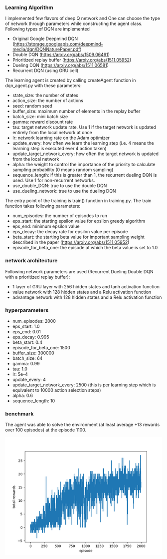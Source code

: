 ### Learning Algorithm
I implemented few flavors of deep Q network and One can choose the type of network through parameters while constructing the agent class. Following types of DQN are implemented
- Original Google Deepmind DQN (https://storage.googleapis.com/deepmind-media/dqn/DQNNaturePaper.pdf)
- Double DQN (https://arxiv.org/abs/1509.06461)
- Prioritized replay buffer (https://arxiv.org/abs/1511.05952)
- Dueling DQN (https://arxiv.org/abs/1511.06581)
- Recurrent DQN (using GRU cell)

The learning agent is created by calling createAgent function in dqn_agent.py with these parameters:
- state_size: the number of states
- action_size: the number of actions
- seed: random seed
- buffer_size: maximum number of elements in the replay buffer
- batch_size: mini batch size
- gamma: reward discount rate
- tau: target network update rate. Use 1 if the target network is updated entirely from the local network at once
- lr: network learning rate on the Adam optimizer
- update_every: how often we learn the learning step (i.e. 4 means the learning step is executed ever 4 action taken)
- update_target_network_every: how often the target network is updated from the local network 
- alpha: the weight to control the importance of the priority to calculate sampling probability (0 means random sampling)
- sequence_length: if this is greater than 1, the recurrent dueling DQN is used. Use 1 for non-recurrent networks.
- use_double_DQN: true to use the double DQN
- use_dueling_network: true to use the dueling DQN

The entry point of the training is train() function in training.py. The train function takes following parameters:
- num_episodes: the number of episodes to run
- eps_start: the starting epsilon value for epsilon greedy algorithm
- eps_end: minimum epsilon value
- eps_decay: the decay rate for epsilon value per episode
- beta_start: the starting beta value for important sampling weight described in the paper (https://arxiv.org/abs/1511.05952)
- episode_for_beta_one: the episode at which the beta value is set to 1.0

### network architecture
Following network parameters are used (Recurrent Dueling Double DQN with a prioritized replay buffer):
- 1 layer of GRU layer with 256 hidden states and tanh activation function
- value network with 128 hidden states and a Relu activation function
- advantage network with 128 hidden states and a Relu activation function

### hyperparameters
- num_episodes: 2000
- eps_start: 1.0
- eps_end: 0.01
- eps_decay: 0.995
- beta_start: 0.4
- episode_for_beta_one: 1500
- buffer_size: 300000
- batch_size: 64
- gamma: 0.99
- tau: 1.0
- lr: 5e-4
- update_every: 4
- update_target_network_every: 2500 (this is per learning step which is equivalent to 10000 action selection steps)
- alpha: 0.6
- sequence_length: 10

### benchmark
The agent was able to solve the environment (at least average +13 rewards over 100 episodes) at the episode 1100.

![plot of the total rewards per episode](rewards.png)



